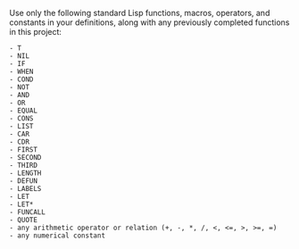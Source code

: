 Use only the following standard Lisp functions, macros, operators, and constants in your definitions, along with any previously completed functions in this project:

    - T
    - NIL
    - IF
    - WHEN
    - COND
    - NOT
    - AND
    - OR
    - EQUAL
    - CONS
    - LIST
    - CAR
    - CDR
    - FIRST
    - SECOND
    - THIRD
    - LENGTH
    - DEFUN
    - LABELS
    - LET
    - LET*
    - FUNCALL
    - QUOTE
    - any arithmetic operator or relation (+, -, *, /, <, <=, >, >=, =)
    - any numerical constant
